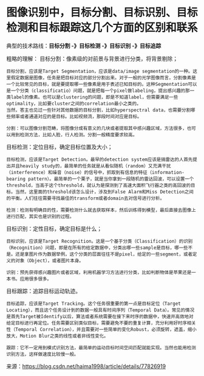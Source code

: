 

# 图像识别中，目标分割、目标识别、目标检测和目标跟踪这几个方面的区别和联系

典型的技术路线：**目标分割  -》目标检测  -》目标识别  -》目标追踪**

粗略的理解：
目标分割：像素级的对前景与背景进行分类，将背景剔除；

```
目标分割，应该是Target Segmentation，应该是data/image segmentation的一种。这里假定数据是图像，任务是把目标对应的部分分割出来。对于一般的光学图像而言，分割像素是一个比较常见的目标，就是要提取哪一些像素是用于表述已知目标的。这种Segmentation可以是一个分类（classificatio）问题，就是把每一个pixel做labeling，提出感兴趣的那一类label的像素。也可以是clustering的问题，即是不知道label，但需要满足一些optimality，比如要cluster之间的correlation最小之类的。
当然，答主也见过一些针对其他数据的目标分割，比如hyperspectral data，也需要分割哪些频率或者通道对应的是目标。比如视频流，那段时间对应是目标。
```

```
分割：可以图像分割范畴，将图像分成有意义的几块或者提取其中感兴趣区域，方法很多，也可以用到检测方法，比如人脸，行人检测。分割一般精度要求较高。
```



目标检测：定位目标，确定目标位置及大小；

```
目标检测，应该是Target Detection。最早的detection system应该是搞雷达的人首先提出并且heavily study的，最简单的任务就是从看似随机（random）又充满干扰（interference）和噪音（noise）的信号中，抓取到有信息的特征（information-bearing pattern）。最简单的一个栗子，就是当你拿到一段随机的雷达回波，可以设置一个threshold，当高于这个threshold，就认为是探测到了高速大面积飞行器之类的高回波的目标。当然，这里面的threshold该怎么设计，涉及到False Alarm和Miss Detection之间的平衡。人们往往需要寻找最佳的transform或者domain去对信号进行分析。
```

```
检测：检测有明确目的性，需要检测什么就去获取样本，然后训练得到模型，最后直接去图像上进行匹配，其实也是识别的过程。
```



目标识别：定性目标，确定目标是什么；

```
目标识别，应该是Target Recognition。这是一个基于分类（Classification）的识别（Recognition）问题，即是在所有的给定数据中，分类出哪一些sample是目标，哪一些不是。还是拿图片作为数据举例，这个分类的层面往往不是pixel，给定的一些segment，或者定义的对象（Object），或者图片本身。
```

```
识别：预先获得感兴趣图片或者区域，利用机器学习方法进行分类，比如判断物体是苹果还是一本书。应用很多很多。
```



目标跟踪：追踪目标运动轨迹。

```
目标追踪，应该是Target Tracking。这个任务很重要的第一点是目标定位（Target Locating），而且这个任务设计到的数据一般具有时间序列（Temporal Data）。常见的情况是首先Target被Identify以后，算法或者系统需要在接下来时序的数据中，快速并高效地对给定目标进行再定位。任务需要区别类似目标，需要避免不要的重复计算，充分利用好时序相关性（Temporal Correlation），并且需要对一些简单的变化Robust，必须旋转，遮盖，缩小放大，Motion Blur之类的线性或者非线性变化。
```

```
跟踪：它不一定用到模式识别方法，最简单的运动目标时间空间匹配就能实现。当然也能用检测识别方法，这样做速度比较慢一般。
```



来源：https://blog.csdn.net/haima1998/article/details/77826919


